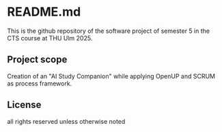 # README.md

This is the github repository of the software project of semester 5 in the CTS course at THU Ulm 2025.

## Project scope

Creation of an "AI Study Companion"
while applying OpenUP and SCRUM as process framework.

## License

all rights reserved unless otherwise noted
